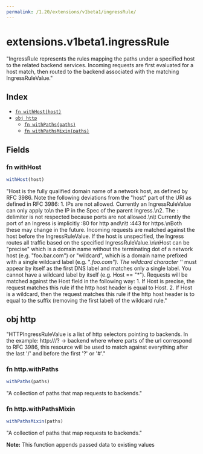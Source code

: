 ```yaml
---
permalink: /1.20/extensions/v1beta1/ingressRule/
---
```


# extensions.v1beta1.ingressRule

"IngressRule represents the rules mapping the paths under a specified host to the related backend services. Incoming requests are first evaluated for a host match, then routed to the backend associated with the matching IngressRuleValue."

## Index

* [`fn withHost(host)`](#fn-withhost)
* [`obj http`](#obj-http)
  * [`fn withPaths(paths)`](#fn-httpwithpaths)
  * [`fn withPathsMixin(paths)`](#fn-httpwithpathsmixin)

## Fields

### fn withHost

```ts
withHost(host)
```

"Host is the fully qualified domain name of a network host, as defined by RFC 3986. Note the following deviations from the \"host\" part of the URI as defined in RFC 3986: 1. IPs are not allowed. Currently an IngressRuleValue can only apply to\n   the IP in the Spec of the parent Ingress.\n2. The `:` delimiter is not respected because ports are not allowed.\n\t  Currently the port of an Ingress is implicitly :80 for http and\n\t  :443 for https.\nBoth these may change in the future. Incoming requests are matched against the host before the IngressRuleValue. If the host is unspecified, the Ingress routes all traffic based on the specified IngressRuleValue.\n\nHost can be \"precise\" which is a domain name without the terminating dot of a network host (e.g. \"foo.bar.com\") or \"wildcard\", which is a domain name prefixed with a single wildcard label (e.g. \"*.foo.com\"). The wildcard character '*' must appear by itself as the first DNS label and matches only a single label. You cannot have a wildcard label by itself (e.g. Host == \"*\"). Requests will be matched against the Host field in the following way: 1. If Host is precise, the request matches this rule if the http host header is equal to Host. 2. If Host is a wildcard, then the request matches this rule if the http host header is to equal to the suffix (removing the first label) of the wildcard rule."

## obj http

"HTTPIngressRuleValue is a list of http selectors pointing to backends. In the example: http://<host>/<path>?<searchpart> -> backend where where parts of the url correspond to RFC 3986, this resource will be used to match against everything after the last '/' and before the first '?' or '#'."

### fn http.withPaths

```ts
withPaths(paths)
```

"A collection of paths that map requests to backends."

### fn http.withPathsMixin

```ts
withPathsMixin(paths)
```

"A collection of paths that map requests to backends."

**Note:** This function appends passed data to existing values